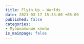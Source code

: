 ```yaml
---
title: Flyin Up — Worlds
date: 2021-03-17 15:33:00 +05:00
published: false
categories:
- Музыкальные клипы
is_mainpage: false
---
```


